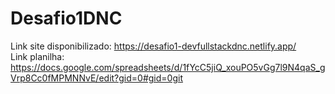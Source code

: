 # Desafio1DNC

Link site disponibilizado: https://desafio1-devfullstackdnc.netlify.app/ <br>
Link planilha: https://docs.google.com/spreadsheets/d/1fYcC5jiQ_xouPO5vGg7l9N4qaS_gVrp8Cc0fMPMNNvE/edit?gid=0#gid=0git 
